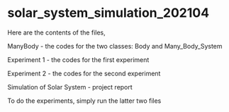 # solar_system_simulation_202104

Here are the contents of the files,

ManyBody - the codes for the two classes: Body and Many_Body_System

Experiment 1 - the codes for the first experiment

Experiment 2 - the codes for the second experiment

Simulation of Solar System - project report

To do the experiments, simply run the latter two files
